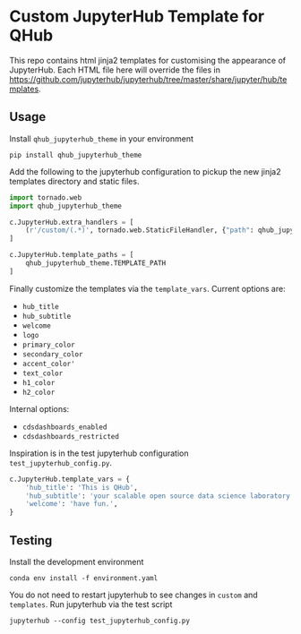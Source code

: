 # Custom JupyterHub Template for QHub

This repo contains html jinja2 templates for customising the
appearance of JupyterHub. Each HTML file here will override the files
in https://github.com/jupyterhub/jupyterhub/tree/master/share/jupyter/hub/templates.

## Usage

Install `qhub_jupyterhub_theme` in your environment

```shell
pip install qhub_jupyterhub_theme
```

Add the following to the jupyterhub configuration to pickup the new
jinja2 templates directory and static files.

```python
import tornado.web
import qhub_jupyterhub_theme

c.JupyterHub.extra_handlers = [
    (r'/custom/(.*)', tornado.web.StaticFileHandler, {"path": qhub_jupyterhub_theme.STATIC_PATH}),
]

c.JupyterHub.template_paths = [
    qhub_jupyterhub_theme.TEMPLATE_PATH
]
```

Finally customize the templates via the `template_vars`. Current
options are:
 - `hub_title`
 - `hub_subtitle`
 - `welcome`
 - `logo`
 - `primary_color`
 - `secondary_color`
 - `accent_color'`
 - `text_color`
 - `h1_color`
 - `h2_color`

 Internal options:
 - `cdsdashboards_enabled`
 - `cdsdashboards_restricted`

Inspiration is in the test jupyterhub configuration
`test_jupyterhub_config.py`.

```python
c.JupyterHub.template_vars = {
    'hub_title': 'This is QHub',
    'hub_subtitle': 'your scalable open source data science laboratory.',
    'welcome': 'have fun.',
}
```

## Testing

Install the development environment

```shell
conda env install -f environment.yaml
```

You do not need to restart jupyterhub to see changes in `custom` and
`templates`. Run jupyterhub via the test script

```shell
jupyterhub --config test_jupyterhub_config.py
```
